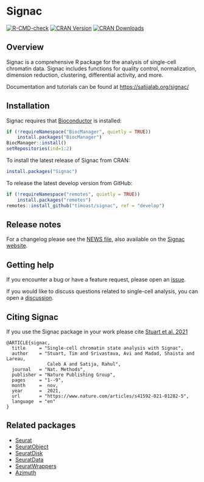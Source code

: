 # Signac

[![R-CMD-check](https://github.com/timoast/signac/workflows/R-CMD-check/badge.svg)](https://github.com/timoast/signac/actions)
[![CRAN
Version](https://www.r-pkg.org/badges/version/Signac)](https://cran.r-project.org/package=Signac)
[![CRAN
Downloads](https://cranlogs.r-pkg.org/badges/Signac)](https://cran.r-project.org/package=Signac)

## Overview

Signac is a comprehensive R package for the analysis of single-cell
chromatin data. Signac includes functions for quality control,
normalization, dimension reduction, clustering, differential activity,
and more.

Documentation and tutorials can be found at
<https://satijalab.org/signac/>

## Installation

Signac requires that [Bioconductor](https://www.bioconductor.org/) is
installed:

``` r
if (!requireNamespace("BiocManager", quietly = TRUE))
    install.packages("BiocManager")
BiocManager::install()
setRepositories(ind=1:2)
```

To install the latest release of Signac from CRAN:

``` r
install.packages("Signac")
```

To release the latest develop version from GitHub:

``` r
if (!requireNamespace("remotes", quietly = TRUE))
    install.packages("remotes")
remotes::install_github("timoast/signac", ref = "develop")
```

## Release notes

For a changelog please see the [NEWS
file](https://github.com/timoast/signac/blob/master/NEWS.md), also
available on the [Signac
website](https://satijalab.org/signac/news/index.html).

## Getting help

If you encounter a bug or have a feature request, please open an
[issue](https://github.com/timoast/signac/issues).

If you would like to discuss questions related to single-cell analysis,
you can open a
[discussion](https://github.com/timoast/signac/discussions).

## Citing Signac

If you use the Signac package in your work please cite [Stuart et
al. 2021](https://doi.org/10.1038/s41592-021-01282-5)

```
@ARTICLE{signac,
  title     = "Single-cell chromatin state analysis with Signac",
  author    = "Stuart, Tim and Srivastava, Avi and Madad, Shaista and Lareau,
               Caleb A and Satija, Rahul",
  journal   = "Nat. Methods",
  publisher = "Nature Publishing Group",
  pages     = "1--9",
  month     =  nov,
  year      =  2021,
  url       = "https://www.nature.com/articles/s41592-021-01282-5",
  language  = "en"
}
```

## Related packages

-   [Seurat](https://github.com/satijalab/seurat)
-   [SeuratObject](https://github.com/mojaveazure/seurat-object)
-   [SeuratDisk](https://github.com/mojaveazure/seurat-disk)
-   [SeuratData](https://github.com/satijalab/seurat-data)
-   [SeuratWrappers](https://github.com/satijalab/seurat-wrappers)
-   [Azimuth](https://github.com/satijalab/azimuth)

